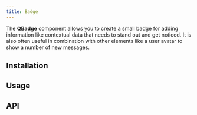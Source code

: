 ```yaml
---
title: Badge
---
```

The **QBadge** component allows you to create a small badge for adding information like contextual data that needs to stand out and get noticed. It is also often useful in combination with other elements like a user avatar to show a number of new messages.


## Installation
<doc-installation components="QBadge" />

## Usage

<doc-example title="Basic" file="QBadge/Basic" />

<doc-example title="Aligned" file="QBadge/Align" />

<doc-example title="Floating" file="QBadge/Floating" />

<doc-example title="Transparent" file="QBadge/Transparent" />

## API
<doc-api file="QBadge" />
